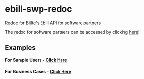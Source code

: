 # ebill-swp-redoc
Redoc for Billte's Ebill API for software partners

The redoc for software partners can be accessed by clicking [here](https://billte-engineering.github.io/ebill-swp-redoc)!

## Examples

#### For Sample Users - [Click Here](https://github.com/billte-engineering/ebill-swp-redoc/tree/master/example/sampleUsers)

#### For Business Cases - [Click Here](https://github.com/billte-engineering/ebill-swp-redoc/tree/master/example)
